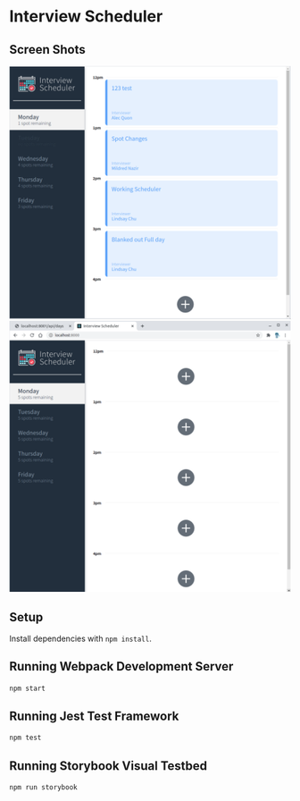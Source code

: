 # Interview Scheduler

## Screen Shots

!["Scheduler Full Page"](https://github.com/Kevinliao0857/scheduler/blob/master/public/images/sched%20full.png)
!["Scheduler Empty Page"](https://github.com/Kevinliao0857/scheduler/blob/master/public/images/sched%20empty.png)


## Setup

Install dependencies with `npm install`.

## Running Webpack Development Server

```sh
npm start
```

## Running Jest Test Framework

```sh
npm test
```

## Running Storybook Visual Testbed

```sh
npm run storybook
```
